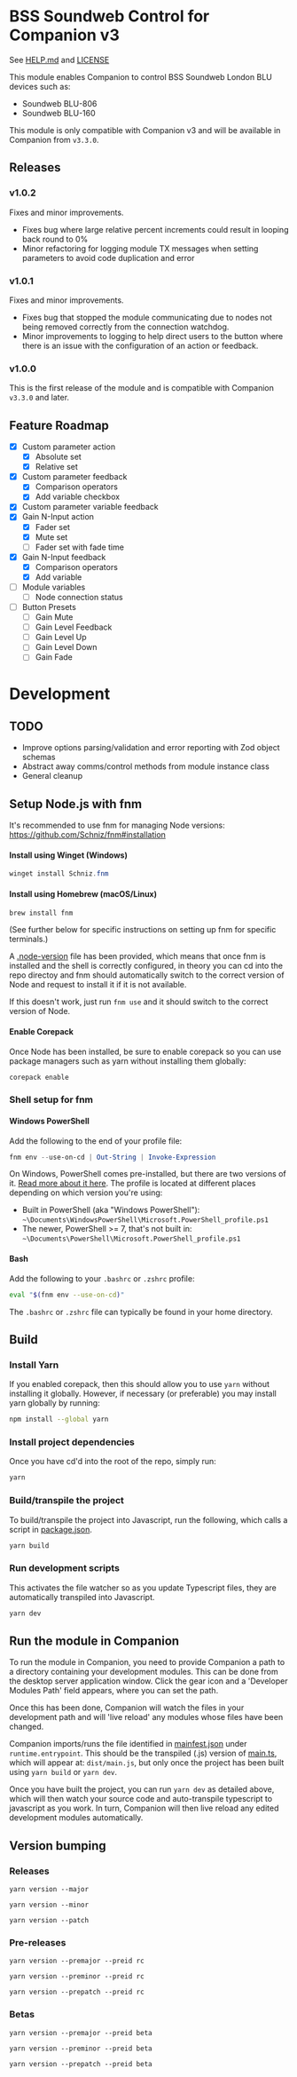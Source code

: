 # BSS Soundweb Control for Companion v3

See [HELP.md](./companion/HELP.md) and [LICENSE](./LICENSE)

This module enables Companion to control BSS Soundweb London BLU devices such as:

- Soundweb BLU-806
- Soundweb BLU-160

This module is only compatible with Companion v3 and will be available in Companion from `v3.3.0`.

## Releases

### v1.0.2

Fixes and minor improvements.

- Fixes bug where large relative percent increments could result in looping back round to 0%
- Minor refactoring for logging module TX messages when setting parameters to avoid code duplication and error

### v1.0.1

Fixes and minor improvements.

- Fixes bug that stopped the module communicating due to nodes not being removed correctly from the connection watchdog.
- Minor improvements to logging to help direct users to the button where there is an issue with the configuration of an action or feedback.

### v1.0.0

This is the first release of the module and is compatible with Companion `v3.3.0` and later.

## Feature Roadmap

- [x] Custom parameter action
  - [x] Absolute set
  - [x] Relative set
- [x] Custom parameter feedback
  - [x] Comparison operators
  - [x] Add variable checkbox
- [x] Custom parameter variable feedback
- [x] Gain N-Input action
  - [x] Fader set
  - [x] Mute set
  - [ ] Fader set with fade time
- [x] Gain N-Input feedback
  - [x] Comparison operators
  - [x] Add variable
- [ ] Module variables
  - [ ] Node connection status
- [ ] Button Presets
  - [ ] Gain Mute
  - [ ] Gain Level Feedback
  - [ ] Gain Level Up
  - [ ] Gain Level Down
  - [ ] Gain Fade

# Development

## TODO

- Improve options parsing/validation and error reporting with Zod object schemas
- Abstract away comms/control methods from module instance class
- General cleanup

## Setup Node.js with fnm

It's recommended to use fnm for managing Node versions:
https://github.com/Schniz/fnm#installation

#### Install using Winget (Windows)

```powershell
winget install Schniz.fnm
```

#### Install using Homebrew (macOS/Linux)

```sh
brew install fnm
```

(See further below for specific instructions on setting up fnm for specific terminals.)

A [.node-version](.node-version) file has been provided, which means that once fnm is installed and the shell is correctly configured, in theory you can cd into the repo directoy and fnm should automatically switch to the correct version of Node and request to install it if it is not available.

If this doesn't work, just run `fnm use` and it should switch to the correct version of Node.

#### Enable Corepack

Once Node has been installed, be sure to enable corepack so you can use package managers such as yarn without installing them globally:

```sh
corepack enable
```

### Shell setup for fnm

#### Windows PowerShell

Add the following to the end of your profile file:

```powershell
fnm env --use-on-cd | Out-String | Invoke-Expression
```

On Windows, PowerShell comes pre-installed, but there are two versions of it. [Read more about it here](https://learn.microsoft.com/en-us/powershell/scripting/windows-powershell/install/installing-windows-powershell). The profile is located at different places depending on which version you're using:

- Built in PowerShell (aka "Windows PowerShell"): `~\Documents\WindowsPowerShell\Microsoft.PowerShell_profile.ps1`
- The newer, PowerShell >= 7, that's not built in: `~\Documents\PowerShell\Microsoft.PowerShell_profile.ps1`

#### Bash

Add the following to your `.bashrc` or `.zshrc` profile:

```bash
eval "$(fnm env --use-on-cd)"
```

The `.bashrc` or `.zshrc` file can typically be found in your home directory.

## Build

### Install Yarn

If you enabled corepack, then this should allow you to use `yarn` without installing it globally. However, if necessary (or preferable) you may install yarn globally by running:

```sh
npm install --global yarn
```

### Install project dependencies

Once you have cd'd into the root of the repo, simply run:

```sh
yarn
```

### Build/transpile the project

To build/transpile the project into Javascript, run the following, which calls a script in [package.json](package.json).

```sh
yarn build
```

### Run development scripts

This activates the file watcher so as you update Typescript files, they are automatically transpiled into Javascript.

```sh
yarn dev
```

## Run the module in Companion

To run the module in Companion, you need to provide Companion a path to a directory containing your development modules. This can be done from the desktop server application window. Click the gear icon and a 'Developer Modules Path' field appears, where you can set the path.

Once this has been done, Companion will watch the files in your development path and will 'live reload' any modules whose files have been changed.

Companion imports/runs the file identified in [mainfest.json](companion/manifest.json) under `runtime.entrypoint`. This should be the transpiled (.js) version of [main.ts](src/main.ts), which will appear at: `dist/main.js`, but only once the project has been built using `yarn build` or `yarn dev`.

Once you have built the project, you can run `yarn dev` as detailed above, which will then watch your source code and auto-transpile typescript to javascript as you work. In turn, Companion will then live reload any edited development modules automatically.

## Version bumping

### Releases

`yarn version --major`

`yarn version --minor`

`yarn version --patch`

### Pre-releases

`yarn version --premajor --preid rc`

`yarn version --preminor --preid rc`

`yarn version --prepatch --preid rc`

### Betas

`yarn version --premajor --preid beta`

`yarn version --preminor --preid beta`

`yarn version --prepatch --preid beta`
